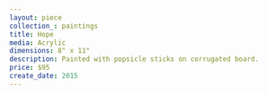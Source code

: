 ```yaml
---
layout: piece
collection_: paintings
title: Hope
media: Acrylic
dimensions: 8" x 11"
description: Painted with popsicle sticks on corrugated board.
price: $95
create_date: 2015
---
```

